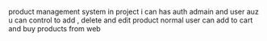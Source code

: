 product management system in project i can has auth admain and user auz u can control to add , delete  and edit product normal user can add to cart and buy products from web 
